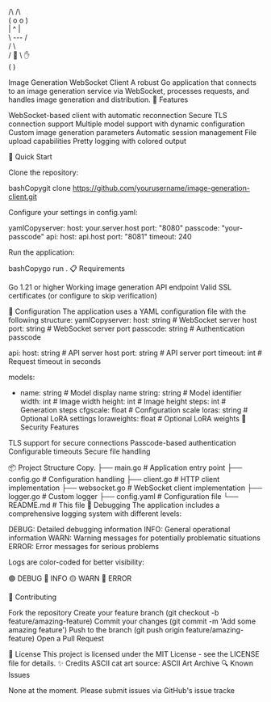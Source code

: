  /\     /\  
(  o   o  )  
 |   ^   |  
  \ --- /  
  /     \  
 /  🐾   \ ✋  
(         ) 

Image Generation WebSocket Client
A robust Go application that connects to an image generation service via WebSocket, processes requests, and handles image generation and distribution.
🌟 Features

WebSocket-based client with automatic reconnection
Secure TLS connection support
Multiple model support with dynamic configuration
Custom image generation parameters
Automatic session management
File upload capabilities
Pretty logging with colored output

🚀 Quick Start

Clone the repository:

bashCopygit clone https://github.com/yourusername/image-generation-client.git

Configure your settings in config.yaml:

yamlCopyserver:
  host: your.server.host
  port: "8080"
  passcode: "your-passcode"
api:
  host: api.host
  port: "8081"
  timeout: 240

Run the application:

bashCopygo run .
📋 Requirements

Go 1.21 or higher
Working image generation API endpoint
Valid SSL certificates (or configure to skip verification)

🔧 Configuration
The application uses a YAML configuration file with the following structure:
yamlCopyserver:
  host: string     # WebSocket server host
  port: string     # WebSocket server port
  passcode: string # Authentication passcode

api:
  host: string     # API server host
  port: string     # API server port
  timeout: int     # Request timeout in seconds

models:
  - name: string        # Model display name
    string: string      # Model identifier
    width: int         # Image width
    height: int        # Image height
    steps: int         # Generation steps
    cfgscale: float    # Configuration scale
    loras: string      # Optional LoRA settings
    loraweights: float # Optional LoRA weights
🔐 Security Features

TLS support for secure connections
Passcode-based authentication
Configurable timeouts
Secure file handling

📦 Project Structure
Copy.
├── main.go          # Application entry point
├── config.go        # Configuration handling
├── client.go        # HTTP client implementation
├── websocket.go     # WebSocket client implementation
├── logger.go        # Custom logger
├── config.yaml      # Configuration file
└── README.md        # This file
🐛 Debugging
The application includes a comprehensive logging system with different levels:

DEBUG: Detailed debugging information
INFO: General operational information
WARN: Warning messages for potentially problematic situations
ERROR: Error messages for serious problems

Logs are color-coded for better visibility:

🟣 DEBUG
🔵 INFO
🟡 WARN
🔴 ERROR

🤝 Contributing

Fork the repository
Create your feature branch (git checkout -b feature/amazing-feature)
Commit your changes (git commit -m 'Add some amazing feature')
Push to the branch (git push origin feature/amazing-feature)
Open a Pull Request

📜 License
This project is licensed under the MIT License - see the LICENSE file for details.
✨ Credits
ASCII cat art source: ASCII Art Archive
🔍 Known Issues

None at the moment. Please submit issues via GitHub's issue tracke